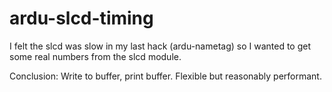 ardu-slcd-timing
================

I felt the slcd was slow in my last hack (ardu-nametag) so I wanted to get some real numbers from the slcd module. 

Conclusion: Write to buffer, print buffer. Flexible but reasonably performant.
